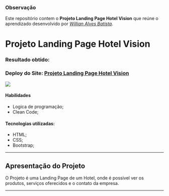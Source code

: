 ### Observação

Este repositório contem o **Projeto Landing Page Hotel Vision** que reúne o aprendizado desenvolvido por _[Willian Alves Batista](https://www.linkedin.com/in/willian-alves-batista-60aa6a180/)_.

# Projeto Landing Page Hotel Vision
### Resultado obtido:
### Deploy do Site: [Projeto Landing Page Hotel Vision](https://willian-alves-hotel-vision.netlify.app/)
![](./img/hotel-vision.gif)

#### Habilidades

  - Logica de programação;
  - Clean Code;

#### Tecnologias utilizadas:

  - HTML;
  - CSS;
  - Bootstrap;

---

## Apresentação do Projeto

O Projeto é uma Landing Page de um Hotel, onde é possivel ver os produtos, serviços oferecidos e o contato da empresa.


---

